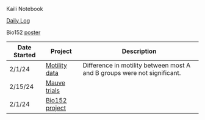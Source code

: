 Kaili Notebook

[Daily Log](https://github.com/auchak06/Kaili_Auchampach_Notebook/blob/main/Daily_Log.md)

Bio152 [poster]("\\research.drive.wisc.edu\mmandel\labdata\members\Kaili_Auchampach\Bio152Project\Kaili_BIO152Poster_v03.pdf")

Date Started|Project|Description
--|--|--
2/1/24|[Motility data](https://github.com/auchak06/Kaili_Auchampach_Notebook/blob/main/Motility_Assay_Data.md)|Difference in motility between most A and B groups were not significant.
2/15/24|[Mauve trials](https://github.com/auchak06/Kaili_Auchampach_Notebook/blob/main/GenomeAlignment_Mauve_Trials.md)|
2/1/24|[Bio152 project](https://github.com/auchak06/Kaili_Auchampach_Notebook/blob/main/Bio152Project.md)|
